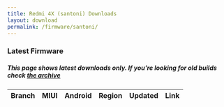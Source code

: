 ```yaml
---
title: Redmi 4X (santoni) Downloads
layout: download
permalink: /firmware/santoni/
---
```


### Latest Firmware
##### This page shows latest downloads only. If you're looking for old builds check [the archive](/archive/firmware/santoni/)


<div class="table-responsive-md">
<table id="firmware" class="compact table table-striped table-hover table-sm">
    <thead class="thead-dark">
        <tr>
            <th>Branch</th>
            <th>MIUI</th>
            <th>Android</th>
            <th>Region</th>
            <th>Updated</th>
            <th>Link</th>
        </tr>
    </thead>
    <script>loadFirmwareDownloads('santoni', 'latest')</script>
</table>
</div>
